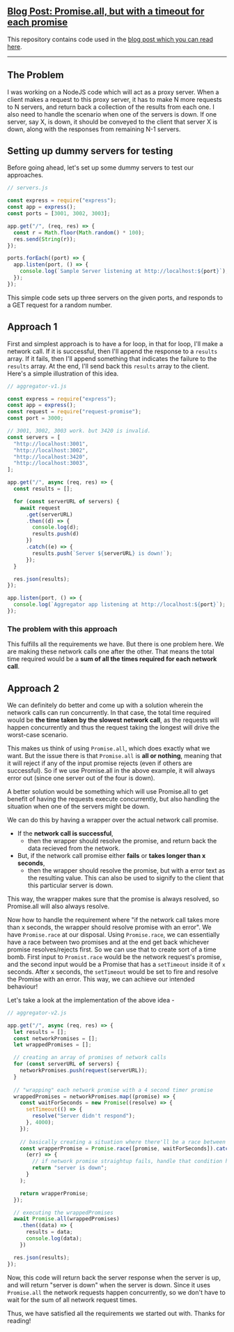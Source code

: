 ## [Blog Post: Promise.all, but with a timeout for each promise](https://rajrajhans.com/2021/07/promise-all-with-a-timeout/)

This repository contains code used in the [blog post which you can read here](https://rajrajhans.com/2021/07/promise-all-with-a-timeout/).

<hr/>

## The Problem

I was working on a NodeJS code which will act as a proxy server. When a client makes a request to this proxy server, it has to make N more requests to N servers, and return back a collection of the results from each one. I also need to handle the scenario when one of the servers is down. If one server, say X, is down, it should be conveyed to the client that server X is down, along with the responses from remaining N-1 servers.

## Setting up dummy servers for testing

Before going ahead, let's set up some dummy servers to test our approaches. 

```js
// servers.js

const express = require("express");
const app = express();
const ports = [3001, 3002, 3003];

app.get("/", (req, res) => {
  const r = Math.floor(Math.random() * 100);
  res.send(String(r));
});

ports.forEach((port) => {
  app.listen(port, () => {
    console.log(`Sample Server listening at http://localhost:${port}`);
  });
});
```

This simple code sets up three servers on the given ports, and responds to a GET request for a random number.

## Approach 1

First and simplest approach is to have a for loop, in that for loop, I'll make a network call. If it is successful, then I'll append the response to a `results` array. If it fails, then I'll append something that indicates the failure to the `results` array. At the end, I'll send back this `results` array to the client. Here's a simple illustration of this idea.

```js
// aggregator-v1.js

const express = require("express");
const app = express();
const request = require("request-promise"); 
const port = 3000;

// 3001, 3002, 3003 work. but 3420 is invalid.
const servers = [
  "http://localhost:3001",
  "http://localhost:3002",
  "http://localhost:3420",
  "http://localhost:3003",
];

app.get("/", async (req, res) => {
  const results = [];

  for (const serverURL of servers) {
    await request
      .get(serverURL)
      .then((d) => {
        console.log(d);
        results.push(d)
      })
      .catch((e) => {
        results.push(`Server ${serverURL} is down!`);
      });
  }

  res.json(results);
});

app.listen(port, () => {
  console.log(`Aggregator app listening at http://localhost:${port}`);
});
```

### The problem with this approach

This fulfills all the requirements we have. But there is one problem here. We are making these network calls one after the other. That means the total time required would be a **sum of all the times required for each network call**. 

## Approach 2

We can definitely do better and come up with a solution wherein the network calls can run concurrently. In that case, the total time required would be **the time taken by the slowest network call**, as the requests will happen concurrently and thus the request taking the longest will drive the worst-case scenario.

This makes us think of using `Promise.all`, which does exactly what we want. But the issue there is that `Promise.all` is **all or nothing**, meaning that it will reject if any of the input promise rejects (even if others are successful). So if we use Promise.all in the above example, it will always error out (since one server out of the four is down).

A better solution would be something which will use Promise.all to get benefit of having the requests execute concurrently, but also handling the situation when one of the servers might be down. 

We can do this by having a wrapper over the actual network call promise. 

- If the **network call is successful**,
    - then the wrapper should resolve the promise, and return back the data recieved from the network.
- But, if the network call promise either **fails** or **takes longer than x seconds**,
    - then the wrapper should resolve the promise, but with a error text as the resulting value. This can also be used to signify to the client that this particular server is down.

This way, the wrapper makes sure that the promise is always resolved, so Promise.all will also always resolve.

Now how to handle the requirement where "if the network call takes more than x seconds, the wrapper should resolve promise with an error". We have `Promise.race` at our disposal. Using `Promise.race`, we can essentially have a race between two promises and at the end get back whichever promise resolves/rejects first. So we can use that to create sort of a time bomb. First input to `Promist.race` would be the network request's promise, and the second input would be a Promise that has a `setTimeout` inside it of `x` seconds. After x seconds, the `setTimeout` would be set to fire and resolve the Promise with an error. This way, we can achieve our intended behaviour!

Let's take a look at the implementation of the above idea -

```js
// aggregator-v2.js

app.get("/", async (req, res) => {
  let results = [];
  const networkPromises = [];
  let wrappedPromises = [];

  // creating an array of promises of network calls
  for (const serverURL of servers) {
    networkPromises.push(request(serverURL));
  }
  
  // "wrapping" each network promise with a 4 second timer promise 
  wrappedPromises = networkPromises.map((promise) => {
    const waitForSeconds = new Promise((resolve) => {
      setTimeout(() => {
        resolve("Server didn't respond");
      }, 4000);
    });
    
    // basically creating a situation where there'll be a race between them
    const wrapperPromise = Promise.race([promise, waitForSeconds]).catch(
      (err) => {
        // if network promise straightup fails, handle that condition here
        return "server is down";
      }
    );

    return wrapperPromise;
  });

  // executing the wrappedPromises 
  await Promise.all(wrappedPromises)
    .then((data) => {
      results = data;
      console.log(data);
    })

  res.json(results);
});
```

Now, this code will return back the server response when the server is up, and will return "server is down" when the server is down. Since it uses `Promise.all` the network requests happen concurrently, so we don't have to wait for the sum of all network request times. 

Thus, we have satisfied all the requirements we started out with. Thanks for reading!